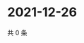 # 2021-12-26

共 0 条

<!-- BEGIN WEIBO -->
<!-- 最后更新时间 Sun Dec 26 2021 16:12:53 GMT+0800 (China Standard Time) -->

<!-- END WEIBO -->
